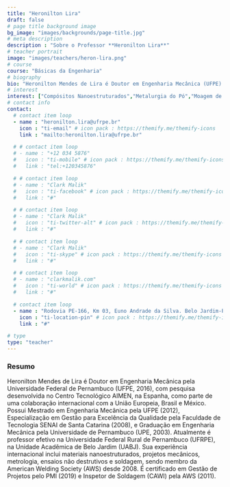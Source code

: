 ```yaml
---
title: "Heronilton Lira"
draft: false
# page title background image
bg_image: "images/backgrounds/page-title.jpg"
# meta description
description : "Sobre o Professor **Heronilton Lira**"
# teacher portrait
image: "images/teachers/heron-lira.png"
# course
course: "Básicas da Engenharia"
# biography
bio: "Heronilton Mendes de Lira é Doutor em Engenharia Mecânica (UFPE) com pesquisa internacional. Ele também é professor na UFRPE, especialista em materiais nanoestruturados, metrologia e soldagem. Certificado em Gestão de Projetos (PMI) e Inspetor de Soldagem (CAWI) pela AWS."
# interest
interest: ["Compósitos Nanoestruturados","Metalurgia do Pó","Moagem de Alta Energia", "Compósito de Matriz Metálica de Alumínio"]
# contact info
contact:
  # contact item loop
  - name : "heronilton.lira@ufrpe.br"
    icon : "ti-email" # icon pack : https://themify.me/themify-icons
    link : "mailto:heronilton.lira@ufrpe.br"

  # # contact item loop
  # - name : "+12 034 5876"
  #   icon : "ti-mobile" # icon pack : https://themify.me/themify-icons
  #   link : "tel:+120345876"

  # # contact item loop
  # - name : "Clark Malik"
  #   icon : "ti-facebook" # icon pack : https://themify.me/themify-icons
  #   link : "#"

  # # contact item loop
  # - name : "Clark Malik"
  #   icon : "ti-twitter-alt" # icon pack : https://themify.me/themify-icons
  #   link : "#"

  # # contact item loop
  # - name : "Clark Malik"
  #   icon : "ti-skype" # icon pack : https://themify.me/themify-icons
  #   link : "#"

  # # contact item loop
  # - name : "clarkmalik.com"
  #   icon : "ti-world" # icon pack : https://themify.me/themify-icons
  #   link : "#"

  # contact item loop
  - name : "Rodovia PE-166, Km 03, Euno Andrade da Silva. Belo Jardim-PE. CEP: 55156-580"
    icon : "ti-location-pin" # icon pack : https://themify.me/themify-icons
    link : "#"

# type
type: "teacher"
---
```


### Resumo

Heronilton Mendes de Lira é Doutor em Engenharia Mecânica pela Universidade Federal de Pernambuco (UFPE, 2016), com pesquisa desenvolvida no Centro Tecnológico AIMEN, na Espanha, como parte de uma colaboração internacional com a União Europeia, Brasil e México. Possui Mestrado em Engenharia Mecânica pela UFPE (2012), Especialização em Gestão para Excelência da Qualidade pela Faculdade de Tecnologia SENAI de Santa Catarina (2008), e Graduação em Engenharia Mecânica pela Universidade de Pernambuco (UPE, 2003). Atualmente é professor efetivo na Universidade Federal Rural de Pernambuco (UFRPE), na Unidade Acadêmica de Belo Jardim (UABJ). Sua experiência internacional inclui materiais nanoestruturados, projetos mecânicos, metrologia, ensaios não destrutivos e soldagem, sendo membro da American Welding Society (AWS) desde 2008. É certificado em Gestão de Projetos pelo PMI (2019) e Inspetor de Soldagem (CAWI) pela AWS (2011).